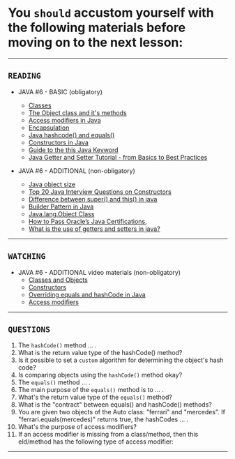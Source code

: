 # You `should` accustom yourself with the following materials before moving on to the next lesson:
---
## `READING`
- JAVA #6 - BASIC (obligatory)
    - [Classes](https://www.geeksforgeeks.org/classes-objects-java/)
    - [The Object class and it's methods](https://www.geeksforgeeks.org/object-class-in-java/)
    - [Access modifiers in Java](https://www.geeksforgeeks.org/access-modifieers-java/)
    - [Encapsulation](https://www.geeksforgeeks.org/encapsulation-in-java/)
    - [Java hashcode() and equals()](https://urvanov.ru/2017/07/29/java-hashcode-%D0%B8-equals/)
    - [Constructors in Java](https://www.javatpoint.com/java-constructor)
    - [Guide to the this Java Keyword](https://www.baeldung.com/java-this)
    - [Java Getter and Setter Tutorial - from Basics to Best Practices](https://www.codejava.net/coding/java-getter-and-setter-tutorial-from-basics-to-best-practices)

- JAVA #6 - ADDITIONAL (non-obligatory)
    - [Java object size](https://www.baeldung.com/java-size-of-object)
    - [Top 20 Java Interview Questions on Constructors](http://www.instanceofjava.com/2015/04/java-interview-questions-on-constructors.html)
    - [Difference between super() and this() in java](https://www.geeksforgeeks.org/difference-super-java/)
    - [Builder Pattern in Java](https://www.geeksforgeeks.org/builder-pattern-in-java/)
    - [Java.lang.Object Class](https://www.tutorialspoint.com/java/lang/java_lang_object.htm)
    - [How to Pass Oracle’s Java Certifications](https://www.freecodecamp.org/news/how-to-pass-oracles-java-certifications-a-practical-guide-for-developers-e9b607ba6173/),
    - [What is the use of getters and setters in java?](https://www.quora.com/What-is-the-use-of-getters-and-setters-in-java)
---

## `WATCHING`
- JAVA #6 - ADDITIONAL video materials (non-obligatory)
    - [Classes and Objects](https://youtu.be/8yjkWGRlUmY)
    - [Constructors](https://youtu.be/tPFuVRbUTwA)
    - [Overriding equals and hashCode in Java](https://youtu.be/7V3589CReug)
    - [Access modifiers](https://youtu.be/aRQRV2PMHtk)
---

## `QUESTIONS`
1. The `hashCode()` method ... .
2. What is the return value type of the hashCode() method?
3. Is it possible to set a `custom` algorithm for determining the object's hash code?
4. Is comparing objects using the `hashCode()` method okay?
5. The `equals()` method ... .
6. The main purpose of the `equals()` method is to ... .
7. What's the return value type of the `equals()` method?
8. What is the "contract" between equals() and hashCode() methods?
9. You are given two objects of the Auto class: "ferrari" and "mercedes". If "ferrari.equals(mercedes)" returns true, the hashCodes ... .
10. What's the purpose of access modifiers?
11. If an access modifier is missing from a class/method, then this eld/method has the following type of access modifier:
---

